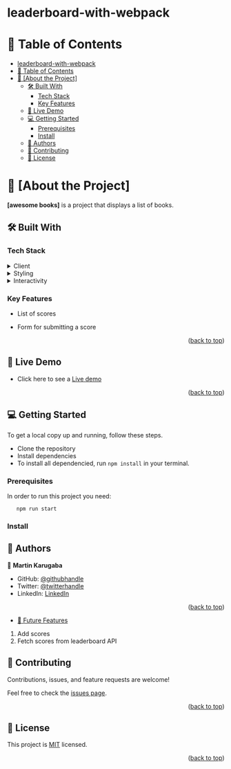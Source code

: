 # leaderboard-with-webpack

<a name="readme-top"></a>

# 📗 Table of Contents

- [leaderboard-with-webpack](#leaderboard-with-webpack)
- [📗 Table of Contents](#-table-of-contents)
- [📖 \[About the Project\] ](#-about-the-project-)
  - [🛠 Built With ](#-built-with-)
    - [Tech Stack ](#tech-stack-)
    - [Key Features ](#key-features-)
  - [🚀 Live Demo ](#-live-demo-)
  - [💻 Getting Started ](#-getting-started-)
    - [Prerequisites](#prerequisites)
    - [Install](#install)
  - [👥 Authors ](#-authors-)
  - [🤝 Contributing ](#-contributing-)
  - [📝 License ](#-license-)

# 📖 [About the Project] <a name="about-project"></a>

**[awesome books]** is a project that displays a list of books.

## 🛠 Built With <a name="built-with"></a>

### Tech Stack <a name="tech-stack"></a>

<details>
  <summary>Client</summary>
  <ul>
    <li><a href="https://www.w3schools.com/html/">HTML</a></li>
  </ul>
</details>

<details>
  <summary>Styling</summary>
  <ul>
    <li><a href="https://www.w3schools.com/css/">CSS</a></a></li>
  </ul>
</details>

<details>
  <summary>Interactivity</summary>
  <ul>
    <li><a href="https://www.w3schools.com/javascript/">JavaScript</a></a></li>
  </ul>
</details>

### Key Features <a name="key-features"></a>

- List of scores

- Form for submitting a score

<p align="right">(<a href="#readme-top">back to top</a>)</p>

## 🚀 Live Demo <a name="live-demo"></a>

- Click here to see a [Live demo](https://leaderboard-mkar.netlify.app/)

<p align="right">(<a href="#readme-top">back to top</a>)</p>

## 💻 Getting Started <a name="getting-started"></a>

To get a local copy up and running, follow these steps.

- Clone the repository
- Install dependencies
- To install all dependencied, run `npm install` in your terminal.

### Prerequisites

In order to run this project you need:

```cd leaderboard-with-webpack
   npm run start
```

### Install

## 👥 Authors <a name="authors"></a>

👤 **Martin Karugaba**

- GitHub: [@githubhandle](https://github.com/martinkarugaba)
- Twitter: [@twitterhandle](https://twitter.com/martin_karugaba)
- LinkedIn: [LinkedIn](https://linkedin.com/in/linkedinhandle)

<p align="right">(<a href="#readme-top">back to top</a>)</p>

- [🔭 Future Features](#future-features)

1. Add scores
2. Fetch scores from leaderboard API

## 🤝 Contributing <a name="contributing"></a>

Contributions, issues, and feature requests are welcome!

Feel free to check the [issues page](../../issues/).

<p align="right">(<a href="#readme-top">back to top</a>)</p>

## 📝 License <a name="license"></a>

This project is [MIT](./LICENSE) licensed.

<p align="right">(<a href="#readme-top">back to top</a>)</p>